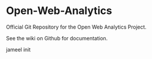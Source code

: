 # Open-Web-Analytics
Official Git Repository for the Open Web Analytics Project.

See the wiki on Github for documentation. 

jameel init
